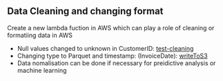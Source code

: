 ## Data Cleaning and changing format 
Create a new lambda fuction in AWS which can play a role of cleaning or formatiing data in AWS 
- Null values changed to unknown in CustomerID: [test-cleaning](https://github.com/Richie-Kwon/ecommercedata/blob/main/1.%20streaming/lambda_streaming/test-cleaning.py) 
- Changing type to Parquet and timestamp: (InvoiceDate): [writeToS3](https://github.com/Richie-Kwon/ecommercedata/blob/main/1.%20streaming/lambda_streaming/writeToS3.py) 
- Data nomalisation can be done if necessary for preidictive analysis or machine learning




